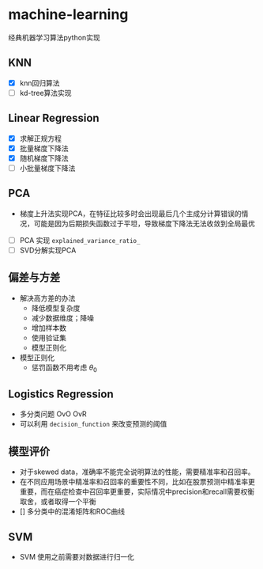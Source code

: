 # machine-learning
经典机器学习算法python实现

## KNN
- [x] knn回归算法
- [ ] kd-tree算法实现

## Linear Regression
- [x] 求解正规方程
- [x] 批量梯度下降法
- [x] 随机梯度下降法
- [ ] 小批量梯度下降法

## PCA
- 梯度上升法实现PCA，在特征比较多时会出现最后几个主成分计算错误的情况，可能是因为后期损失函数过于平坦，导致梯度下降法无法收敛到全局最优
- [ ] PCA 实现 `explained_variance_ratio_`
- [ ] SVD分解实现PCA

## 偏差与方差
- 解决高方差的办法
    - 降低模型复杂度
    - 减少数据维度；降噪
    - 增加样本数
    - 使用验证集
    - 模型正则化
- 模型正则化
    - 惩罚函数不用考虑 $\theta_0$

## Logistics Regression
- 多分类问题 OvO OvR
- 可以利用 `decision_function` 来改变预测的阈值

## 模型评价
- 对于skewed data，准确率不能完全说明算法的性能，需要精准率和召回率。
- 在不同应用场景中精准率和召回率的重要性不同，比如在股票预测中精准率更重要，而在癌症检查中召回率更重要，实际情况中precision和recall需要权衡取舍，或者取得一个平衡
- [] 多分类中的混淆矩阵和ROC曲线

## SVM
- SVM 使用之前需要对数据进行归一化